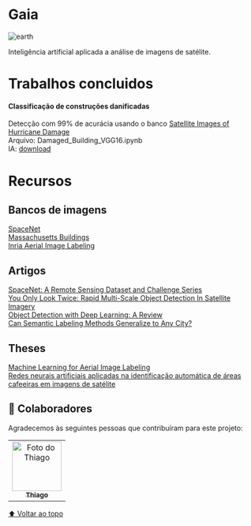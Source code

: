 # Gaia
![earth](https://earthseeds.space/header/earth-header-3.jpg)

Inteligência artificial aplicada a análise de imagens de satélite.

# Trabalhos concluidos
#### Classificação de construções danificadas
Detecção com 99% de acurácia usando o banco [Satellite Images of Hurricane Damage](https://www.kaggle.com/kmader/satellite-images-of-hurricane-damage)<br/> 
Arquivo: Damaged_Building_VGG16.ipynb<br/>
IA: [download](https://drive.google.com/file/d/1lwi20f40HSS88xJxOTkkxp90tFOXxsna/view?usp=sharing)<br/>



# Recursos
## Bancos de imagens
[SpaceNet](https://spacenet.ai/datasets/)<br/>
[Massachusetts Buildings ](https://www.kaggle.com/balraj98/massachusetts-buildings-dataset)<br/>
[Inria Aerial Image Labeling](https://project.inria.fr/aerialimagelabeling/)<br/>

## Artigos
[SpaceNet: A Remote Sensing Dataset and Challenge Series](https://arxiv.org/abs/1807.01232)<br/>
[You Only Look Twice: Rapid Multi-Scale Object Detection In Satellite Imagery](https://arxiv.org/abs/1805.09512)<br/>
[Object Detection with Deep Learning: A Review](https://arxiv.org/abs/1807.05511)<br/>
[Can Semantic Labeling Methods Generalize to Any City?](https://hal.inria.fr/hal-01468452/document)<br/>

## Theses
[Machine Learning for Aerial Image Labeling](https://www.cs.toronto.edu/~vmnih/docs/Mnih_Volodymyr_PhD_Thesis.pdf)<br/>
[Redes neurais artificiais aplicadas na identificação automática de áreas cafeeiras em imagens de satélite](http://www.epamig.ufla.br/geosolos/publicacoes/teses/LiviaNAndrade_dissert.pdf)<br/>

## 🤝 Colaboradores

Agradecemos às seguintes pessoas que contribuíram para este projeto:

<table>
  <tr>
    <td align="center">
      <a href="#">
        <img src="https://avatars.githubusercontent.com/u/14170562?v=4" width="100px;" alt="Foto do Thiago"/><br>
        <sub>
          <b>Thiago</b>
        </sub>
      </a>
    </td>
  </tr>
</table>

[⬆ Voltar ao topo](#Gaia)<br>
